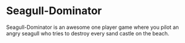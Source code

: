 Seagull-Dominator
=================

Seagull-Dominator is an awesome one player game where you pilot an angry seagull who tries to destroy every sand castle on the beach.
